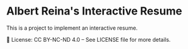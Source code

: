 # Albert Reina's Interactive Resume
This is a project to implement an interactive resume.

📄 License: CC BY-NC-ND 4.0 – See LICENSE file for more details.
